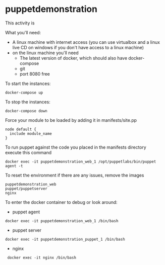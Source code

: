 # puppetdemonstration

This activity is 

What you'll need:

* A linux machine with internet access (you can use virtualbox and a linux live CD on windows if you don't have access to a linux machine) 
*  on the linux machine you'll need 
	* The latest version of docker, which should also have docker-compose
	* git
	* port 8080 free


To start the instances:

````
docker-compose up
````

To stop the instances:
````
docker-compose down
````

Force your module to be loaded by adding it in manifests/site.pp
````
node default {
  include module_name
}
````

To run puppet against the code you placed in the manifests directory execute this command
````
docker exec -it puppetdemonstration_web_1 /opt/puppetlabs/bin/puppet agent -t
````

To reset the environment if there are any issues, remove the images
````
puppetdemonstration_web
puppet/puppetserver
nginx
````

To enter the docker container to debug or look around:
* puppet agent
````
docker exec -it puppetdemonstration_web_1 /bin/bash
````
* puppet server
````
docker exec -it puppetdemonstration_puppet_1 /bin/bash
````
* nginx
````
 docker exec -it nginx /bin/bash
````

